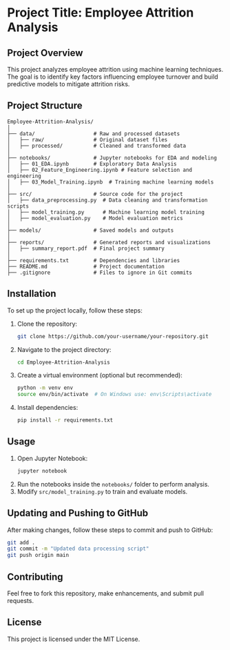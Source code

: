 # Project Title: Employee Attrition Analysis

## Project Overview
This project analyzes employee attrition using machine learning techniques. The goal is to identify key factors influencing employee turnover and build predictive models to mitigate attrition risks.

## Project Structure
```
Employee-Attrition-Analysis/
│
├── data/                   # Raw and processed datasets
│   ├── raw/                # Original dataset files
│   ├── processed/          # Cleaned and transformed data
│
├── notebooks/              # Jupyter notebooks for EDA and modeling
│   ├── 01_EDA.ipynb        # Exploratory Data Analysis
│   ├── 02_Feature_Engineering.ipynb # Feature selection and engineering
│   ├── 03_Model_Training.ipynb  # Training machine learning models
│
├── src/                    # Source code for the project
│   ├── data_preprocessing.py  # Data cleaning and transformation scripts
│   ├── model_training.py      # Machine learning model training
│   ├── model_evaluation.py    # Model evaluation metrics
│
├── models/                 # Saved models and outputs
│
├── reports/                # Generated reports and visualizations
│   ├── summary_report.pdf  # Final project summary
│
├── requirements.txt        # Dependencies and libraries
├── README.md               # Project documentation
├── .gitignore              # Files to ignore in Git commits
```

## Installation
To set up the project locally, follow these steps:
1. Clone the repository:
   ```sh
   git clone https://github.com/your-username/your-repository.git
   ```
2. Navigate to the project directory:
   ```sh
   cd Employee-Attrition-Analysis
   ```
3. Create a virtual environment (optional but recommended):
   ```sh
   python -m venv env
   source env/bin/activate  # On Windows use: env\Scripts\activate
   ```
4. Install dependencies:
   ```sh
   pip install -r requirements.txt
   ```

## Usage
1. Open Jupyter Notebook:
   ```sh
   jupyter notebook
   ```
2. Run the notebooks inside the `notebooks/` folder to perform analysis.
3. Modify `src/model_training.py` to train and evaluate models.

## Updating and Pushing to GitHub
After making changes, follow these steps to commit and push to GitHub:
```sh
git add .
git commit -m "Updated data processing script"
git push origin main
```

## Contributing
Feel free to fork this repository, make enhancements, and submit pull requests.

## License
This project is licensed under the MIT License.

